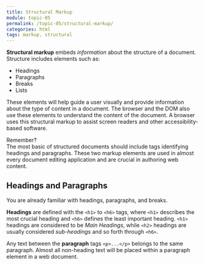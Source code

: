 ```yaml
---
title: Structural Markup
module: topic-05
permalink: /topic-05/structural-markup/
categories: html
tags: markup, structural
---
```


<div class="divider-heading"></div>

**Structural markup** embeds _information_ about the structure of a document. Structure includes elements such as:

- Headings
- Paragraphs
- Breaks
- Lists

These elements will help guide a user visually and provide information about the type of content in a document. The browser and the DOM also use these elements to understand the content of the document. A browser uses this structural markup to assist screen readers and other accessibility-based software.

<p><span class="remember-text">Remember?</span><br/>
The most basic of structured documents should include tags identifying headings and paragraphs. These two markup elements are used in almost every document editing application and are crucial in authoring web content.</p>



## Headings and Paragraphs
You are already familiar with headings, paragraphs, and breaks.

**Headings** are defined with the `<h1>` to `<h6>` tags, where `<h1>` describes the most crucial heading and `<h6>` defines the least important heading. `<h1>` headings are considered to be _Main Headings_, while `<h2>` headings are usually considered _sub-headings_ and so forth through `<h6>`.

Any text between the **paragraph** tags `<p>...</p>` belongs to the same paragraph. Almost all non-heading text will be placed within a paragraph element in a web document.


<div class="external-embed">
  <p data-height="600" data-theme-id="30567" data-slug-hash="MWyPbbx" data-default-tab="html,result" data-user="michaelcassens" data-pen-title="HTML Structural Body Elements" class="codepen"></p>
</div>
